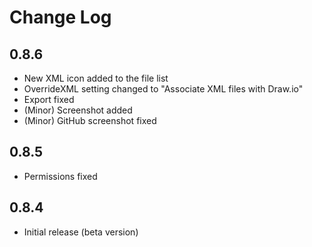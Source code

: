 # Change Log

## 0.8.6
- New XML icon added to the file list
- OverrideXML setting changed to "Associate XML files with Draw.io"
- Export fixed
- (Minor) Screenshot added
- (Minor) GitHub screenshot fixed

## 0.8.5
- Permissions fixed

## 0.8.4
- Initial release (beta version)